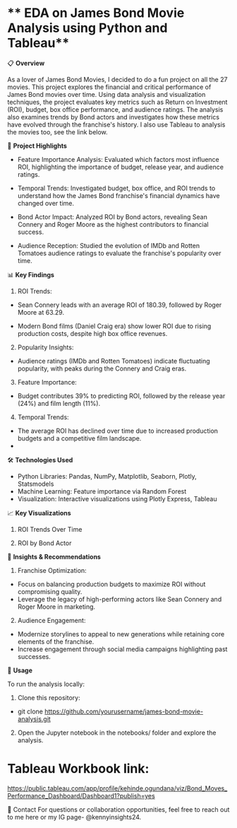

# ** EDA on James Bond Movie Analysis using Python and Tableau**

📋 **Overview**
    
As a lover of James Bond Movies, I decided to do a fun project on all the 27 movies. This project explores the financial and critical performance of James Bond movies over time. Using data analysis and visualization techniques, the project evaluates key metrics such as Return on Investment (ROI), budget, box office performance, and audience ratings. The analysis also examines trends by Bond actors and investigates how these metrics have evolved through the franchise's history. I also use Tableau to analysis the movies too, see the link below.

🚀 **Project Highlights**

  * Feature Importance Analysis: Evaluated which factors most influence ROI, highlighting the importance of budget, release year, and audience ratings.
    
  * Temporal Trends: Investigated budget, box office, and ROI trends to understand how the James Bond franchise's financial dynamics have changed over time.
    
  * Bond Actor Impact: Analyzed ROI by Bond actors, revealing Sean Connery and Roger Moore as the highest contributors to financial success.
    
  * Audience Reception: Studied the evolution of IMDb and Rotten Tomatoes audience ratings to evaluate the franchise's popularity over time.
    
📊 **Key Findings**

1. ROI Trends:

  * Sean Connery leads with an average ROI of 180.39, followed by Roger Moore at 63.29.
    
  * Modern Bond films (Daniel Craig era) show lower ROI due to rising production costs, despite high box office revenues.
    
2. Popularity Insights:

  * Audience ratings (IMDb and Rotten Tomatoes) indicate fluctuating popularity, with peaks during the Connery and Craig eras.
    
3. Feature Importance:

  * Budget contributes 39% to predicting ROI, followed by the release year (24%) and film length (11%).

4. Temporal Trends:

  * The average ROI has declined over time due to increased production budgets and a competitive film landscape.
  * 

🛠️ **Technologies Used**
  * Python Libraries: Pandas, NumPy, Matplotlib, Seaborn, Plotly, Statsmodels
  * Machine Learning: Feature importance via Random Forest
  * Visualization: Interactive visualizations using Plotly Express, Tableau
    
📈 **Key Visualizations**

1. ROI Trends Over Time

2. ROI by Bond Actor

🧠 **Insights & Recommendations**

1. Franchise Optimization:

  * Focus on balancing production budgets to maximize ROI without compromising quality.
  * Leverage the legacy of high-performing actors like Sean Connery and Roger Moore in marketing.

2. Audience Engagement:

  * Modernize storylines to appeal to new generations while retaining core elements of the franchise.
  * Increase engagement through social media campaigns highlighting past successes.
    
🔗 **Usage**

To run the analysis locally:

1. Clone this repository:
  * git clone https://github.com/yourusername/james-bond-movie-analysis.git
    
2. Open the Jupyter notebook in the notebooks/ folder and explore the analysis.


# Tableau Workbook link:
https://public.tableau.com/app/profile/kehinde.ogundana/viz/Bond_Moves_Performance_Dashboard/Dashboard1?publish=yes

📧 Contact
For questions or collaboration opportunities, feel free to reach out to me here or my IG page- @kennyinsights24.

